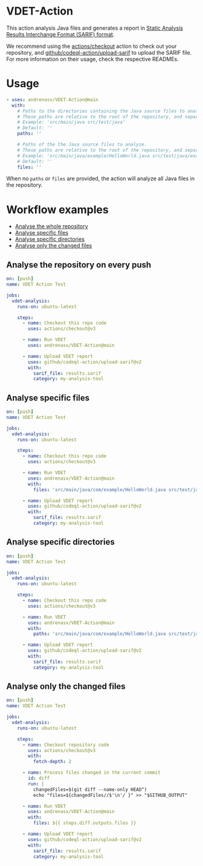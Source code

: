 # VDET-Action

This action analysis Java files and generates a report in [Static Analysis Results Interchange Format (SARIF) format](https://www.oasis-open.org/standard/sarif-v2-1-0/).

We recommend using the [actions/checkout](https://github.com/marketplace/actions/checkout) action to check out your repository, and [github/codeql-action/upload-sarif](https://github.com/github/codeql-action/tree/main/upload-sarif) to upload the SARIF file. For more information on their usage, check the respective READMEs.

# Usage

<!-- start usage -->
```yaml
- uses: andrenasx/VDET-Action@main
  with:
    # Paths to the directories containing the Java source files to analyze.
    # These paths are relative to the root of the repository, and separated by spaces when multiple paths are provided.
    # Example: 'src/main/java src/test/java'
    # Default: ''
    paths: ''

    # Paths of the the Java source files to analyze.
    # These paths are relative to the root of the repository, and separated by spaces when multiple paths are provided.
    # Example: 'src/main/java/example/HelloWorld.java src/test/java/example/HelloWorldTest.java'
    # Default: ''
    files: ''
```
<!-- end usage -->

When no `paths` or `files` are provided, the action will analyze all Java files in the repository.

# Workflow examples

- [Analyse the whole repository](#Analyse-the-repository-on-every-push)
- [Analyse specific files](#Analyse-specific-files)
- [Analyse specific directories](#Analyse-specific-directories)
- [Analyse only the changed files](#Analyse-only-the-changed-files)

## Analyse the repository on every push

```yaml
on: [push]
name: VDET Action Test

jobs:
  vdet-analysis:
    runs-on: ubuntu-latest

    steps:
      - name: Checkout this repo code
        uses: actions/checkout@v3

      - name: Run VDET
        uses: andrenasx/VDET-Action@main

      - name: Upload VDET report
        uses: github/codeql-action/upload-sarif@v2
        with:
          sarif_file: results.sarif
          category: my-analysis-tool
```

## Analyse specific files

```yaml
on: [push]
name: VDET Action Test

jobs:
  vdet-analysis:
    runs-on: ubuntu-latest

    steps:
      - name: Checkout this repo code
        uses: actions/checkout@v3

      - name: Run VDET
        uses: andrenasx/VDET-Action@main
        with:
          files: 'src/main/java/com/example/HelloWorld.java src/test/java/com/example/HelloWorldTest.java'

      - name: Upload VDET report
        uses: github/codeql-action/upload-sarif@v2
        with:
          sarif_file: results.sarif
          category: my-analysis-tool
```

## Analyse specific directories

```yaml
on: [push]
name: VDET Action Test

jobs:
  vdet-analysis:
    runs-on: ubuntu-latest

    steps:
      - name: Checkout this repo code
        uses: actions/checkout@v3

      - name: Run VDET
        uses: andrenasx/VDET-Action@main
        with:
          paths: 'src/main/java/com/example/HelloWorld.java src/test/java/com/example/HelloWorldTest.java'

      - name: Upload VDET report
        uses: github/codeql-action/upload-sarif@v2
        with:
          sarif_file: results.sarif
          category: my-analysis-tool
```

## Analyse only the changed files

```yaml
on: [push]
name: VDET Action Test

jobs:
  vdet-analysis:
    runs-on: ubuntu-latest

    steps:
      - name: Checkout repository code
        uses: actions/checkout@v3
        with:
          fetch-depth: 2

      - name: Process files changed in the current commit
        id: diff
        run: |
          changedFiles=$(git diff --name-only HEAD^)
          echo "files=${changedFiles//$'\n'/ }" >> "$GITHUB_OUTPUT"

      - name: Run VDET
        uses: andrenasx/VDET-Action@main
        with:
          files: ${{ steps.diff.outputs.files }}

      - name: Upload VDET report
        uses: github/codeql-action/upload-sarif@v2
        with:
          sarif_file: results.sarif
          category: my-analysis-tool
```
